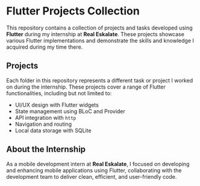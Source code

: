 # Flutter Projects Collection

This repository contains a collection of projects and tasks developed using **Flutter** during my internship at **Real Eskalate**. These projects showcase various Flutter implementations and demonstrate the skills and knowledge I acquired during my time there.

## Projects

Each folder in this repository represents a different task or project I worked on during the internship. These projects cover a range of Flutter functionalities, including but not limited to:

- UI/UX design with Flutter widgets
- State management using BLoC and Provider
- API integration with `http`
- Navigation and routing
- Local data storage with SQLite

## About the Internship

As a mobile development intern at **Real Eskalate**, I focused on developing and enhancing mobile applications using Flutter, collaborating with the development team to deliver clean, efficient, and user-friendly code.

